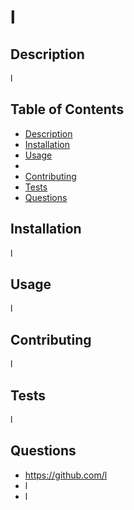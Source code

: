 # l
  

  ## Description
  l

  ## Table of Contents
  * [Description](#description)
  * [Installation](#installation)
  * [Usage](#usage)
  * 
  * [Contributing](#contributing)
  * [Tests](#tests)
  * [Questions](#questions)

  ## Installation
  l

  ## Usage
  l

  

  ## Contributing
  l

  ## Tests
  l

  ## Questions
  * https://github.com/l
  * l
  * l

